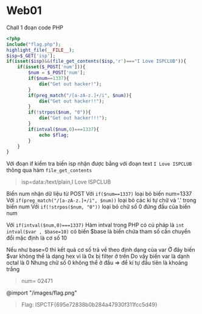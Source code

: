 # Web01
Chall 1 đoạn code PHP
```php
<?php
include("flag.php");
highlight_file(__FILE__);
$isp=$_GET['isp'];
if(isset($isp)&&(file_get_contents($isp,'r')==="I Love ISPCLUB")){
    if(isset($_POST['num'])){
        $num = $_POST['num'];
        if($num==1337){
            die("Get out hacker!");
        }
        if(preg_match("/[a-zA-z.]+/i", $num)){
            die("Get out hacker!!");
        }
        if(!strpos($num, "0")){
            die("Get out hacker!!!");
        }
        if(intval($num,0)===1337){
            echo $flag;
        }
    }
}
```
Với đoạn if kiểm tra biến isp nhận được bằng với đoạn text `I Love ISPCLUB` thông qua hàm `file_get_contents`
> isp=data:/text/plain,I Love ISPCLUB

Biến num nhận dữ liệu từ POST
Với `if($num==1337)` loại bỏ biến num=1337
Với `if(preg_match("/[a-zA-z.]+/i", $num))` loại bỏ các kí tự chữ và '.' trong biến num
Với `if(!strpos($num, "0"))` loại bỏ chữ số 0 đứng đầu
của biến num

Với `if(intval($num,0)===1337)`
Hàm intval trong PHP có cú pháp là `int intval($var , $base=10)` có biến $base là biến chứa tham số cần chuyển đổi mặc định là cơ số 10

Nếu như base=0 thì kết quả cơ số trả về theo định dạng của var
Ở đây biến $var không thể là dạng hex vì là 0x bị filter ở trên
Do vậy biến var là dạnh octal là 0
Nhưng chữ số 0 không thể ở đầu => để kí tự đầu tiên là khoảng trắng
> num= 02471

@import "/images/flag.png"

> Flag: ISPCTF{695e72838b0b284a47930f311fcc5d49}